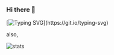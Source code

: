 ### Hi there 👋

[![Typing SVG](https://readme-typing-svg.herokuapp.com?size=25&color=21F731&center=true&vCenter=true&width=725&height=75&lines=Hey+I+am+Arnav!;I+make+projects+to+answer+questions+no+one+asks.)](https://git.io/typing-svg)

also, 

![stats](https://github-readme-stats.vercel.app/api?username=mynamearnav&show_icons=true&theme=dark)
